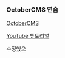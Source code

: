 
### OctoberCMS 연습  

[OctoberCMS](https://octobercms.com/)  

[YouTube 튜토리얼](https://www.youtube.com/playlist?list=PLUBR53Dw-Ef-X-_A1KLy41r2QArCBy4rM)


수정했으

